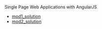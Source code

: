 Single Page Web Applications with AngularJS

- [mod1_solution](https://ashcyber.github.io/coursera-AngularJS/mod1_solution/index.html)
- [mod2_solution](https://ashcyber.github.io/coursera-AngularJS/mod2_solution/index.html)
